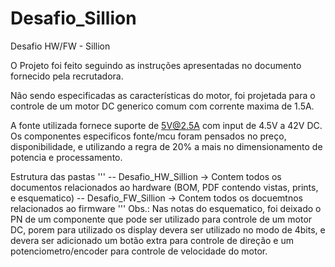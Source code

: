 # Desafio_Sillion
Desafio HW/FW - Sillion

O Projeto foi feito seguindo as instruções apresentadas no documento fornecido pela recrutadora.

Não sendo especificadas as características do motor, foi projetada para o controle de um motor DC generico comum com corrente maxima de 1.5A.

A fonte utilizada fornece suporte de 5V@2.5A com input de 4.5V a 42V DC.
Os componentes especificos fonte/mcu foram pensados no preço, disponibilidade, e utilizando a regra de 20% a mais no dimensionamento de potencia e processamento. 

Estrutura das pastas 
'''
-- Desafio_HW_Sillion -> Contem todos os documentos relacionados ao hardware (BOM, PDF contendo vistas, prints, e esquematico)
-- Desafio_FW_Sillion -> Contem todos os docuemtnos relacionados ao firmware
'''
Obs.: Nas notas do esquematico, foi deixado o PN de um componente que pode ser utilizado para controle de um motor DC, porem para utilizado os display devera ser utilizado no modo de 4bits, e devera ser adicionado um botão extra para controle de direção e um potenciometro/encoder para controle de velocidade do motor.
